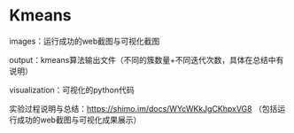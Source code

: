 # Kmeans

images：运行成功的web截图与可视化截图

output：kmeans算法输出文件（不同的簇数量+不同迭代次数，具体在总结中有说明）

visualization：可视化的python代码


实验过程说明与总结：https://shimo.im/docs/WYcWKkJgCKhpxVG8 （包括运行成功的web截图与可视化成果展示）
